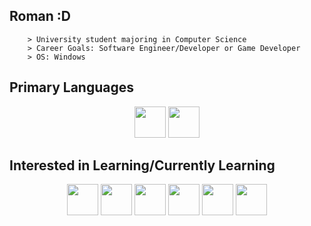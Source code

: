 <!--- https://devicon.dev/ for icons, https://gist.github.com/nikhilnayyar002/7a35e653d3d590e317c829243e73b110 for markdown info --->

## Roman :D
```
    > University student majoring in Computer Science
    > Career Goals: Software Engineer/Developer or Game Developer
    > OS: Windows
```
## Primary Languages
<p align=center>
    <img height=50 width=50 src="https://cdn.jsdelivr.net/gh/devicons/devicon@latest/icons/java/java-original.svg"/>
    <img height=50 width=50 src="https://cdn.jsdelivr.net/gh/devicons/devicon@latest/icons/python/python-original.svg"/>
</p>

## Interested in Learning/Currently Learning
<p align=center>
    <img height=50 width=50 src="https://cdn.jsdelivr.net/gh/devicons/devicon@latest/icons/java/java-original.svg"/>
    <img height=50 width=50 src="https://cdn.jsdelivr.net/gh/devicons/devicon@latest/icons/python/python-original.svg"/>
    <img height=50 width=50 src="https://cdn.jsdelivr.net/gh/devicons/devicon@latest/icons/html5/html5-plain-wordmark.svg"/>
    <img height=50 width=50 src="https://cdn.jsdelivr.net/gh/devicons/devicon@latest/icons/javascript/javascript-original.svg"/>
    <img height=50 width=50 src="https://cdn.jsdelivr.net/gh/devicons/devicon@latest/icons/cplusplus/cplusplus-original.svg"/>
    <img height=50 width=50 src="https://cdn.jsdelivr.net/gh/devicons/devicon@latest/icons/csharp/csharp-original.svg"/>
    
</p>

<!---
RSailes/RSailes is a ✨ special ✨ repository because its `README.md` (this file) appears on your GitHub profile.
You can click the Preview link to take a look at your changes.
--->
